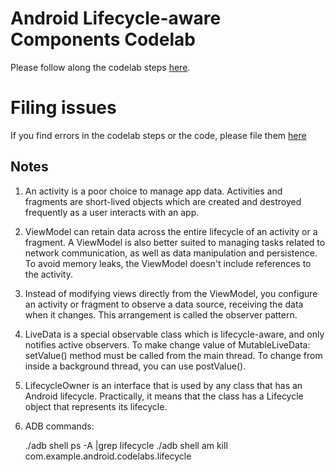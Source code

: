 # Android Lifecycle-aware Components Codelab

Please follow along the codelab steps [here](https://codelabs.developers.google.com/codelabs/android-lifecycles/).

# Filing issues

If you find errors in the codelab steps or the code, please file them [here](https://github.com/googlecodelabs/android-lifecycles/issues/new)

## Notes

1. An activity is a poor choice to manage app data.
   Activities and fragments are short-lived objects which are created and destroyed frequently as a user interacts with an app.

2. ViewModel can retain data across the entire lifecycle of an activity or a fragment.
   A ViewModel is also better suited to managing tasks related to network communication, as well as data manipulation and persistence.
   To avoid memory leaks, the ViewModel doesn't include references to the activity.

3. Instead of modifying views directly from the ViewModel, you configure an activity or fragment to observe a data source, receiving the data when it changes.
   This arrangement is called the observer pattern.

4. LiveData is a special observable class which is lifecycle-aware, and only notifies active observers.
   To make change value of MutableLiveData: setValue() method must be called from the main thread.
   To change from inside a background thread, you can use postValue().

5. LifecycleOwner is an interface that is used by any class that has an Android lifecycle. Practically, it means that the class has a Lifecycle object that represents its lifecycle.

6. ADB commands:

    ./adb shell ps -A |grep lifecycle
    ./adb shell am kill com.example.android.codelabs.lifecycle
